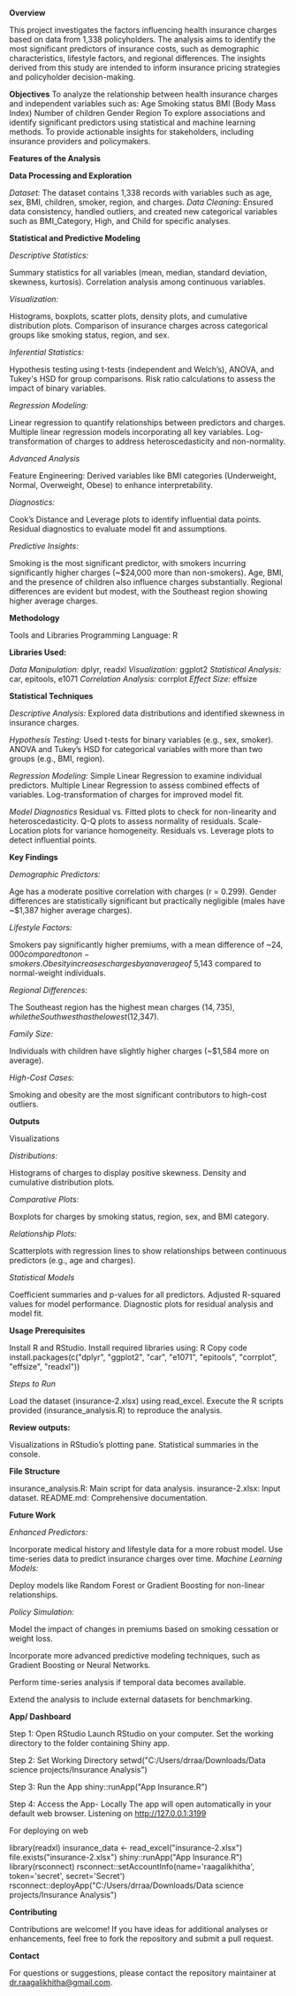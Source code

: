 **Overview**

This project investigates the factors influencing health insurance charges based on data from 1,338 policyholders. The analysis aims to identify the most significant predictors of insurance costs, such as demographic characteristics, lifestyle factors, and regional differences. The insights derived from this study are intended to inform insurance pricing strategies and policyholder decision-making.

**Objectives**
To analyze the relationship between health insurance charges and independent variables such as:
Age
Smoking status
BMI (Body Mass Index)
Number of children
Gender
Region
To explore associations and identify significant predictors using statistical and machine learning methods.
To provide actionable insights for stakeholders, including insurance providers and policymakers.

**Features of the Analysis**

**Data Processing and Exploration**

_Dataset:_ The dataset contains 1,338 records with variables such as age, sex, BMI, children, smoker, region, and charges.
_Data Cleaning_: Ensured data consistency, handled outliers, and created new categorical variables such as BMI_Category, High, and Child for specific analyses.

**Statistical and Predictive Modeling**

_Descriptive Statistics:_

Summary statistics for all variables (mean, median, standard deviation, skewness, kurtosis).
Correlation analysis among continuous variables.

_Visualization:_

Histograms, boxplots, scatter plots, density plots, and cumulative distribution plots.
Comparison of insurance charges across categorical groups like smoking status, region, and sex.

_Inferential Statistics:_

Hypothesis testing using t-tests (independent and Welch’s), ANOVA, and Tukey's HSD for group comparisons.
Risk ratio calculations to assess the impact of binary variables.

_Regression Modeling:_

Linear regression to quantify relationships between predictors and charges.
Multiple linear regression models incorporating all key variables.
Log-transformation of charges to address heteroscedasticity and non-normality.

_Advanced Analysis_

Feature Engineering: Derived variables like BMI categories (Underweight, Normal, Overweight, Obese) to enhance interpretability.

_Diagnostics:_

Cook’s Distance and Leverage plots to identify influential data points.
Residual diagnostics to evaluate model fit and assumptions.

_Predictive Insights:_

Smoking is the most significant predictor, with smokers incurring significantly higher charges (~$24,000 more than non-smokers).
Age, BMI, and the presence of children also influence charges substantially.
Regional differences are evident but modest, with the Southeast region showing higher average charges.

**Methodology**

Tools and Libraries
Programming Language: R

**Libraries Used:**

_Data Manipulation:_ dplyr, readxl
_Visualization:_ ggplot2
_Statistical Analysis:_ car, epitools, e1071
_Correlation Analysis:_ corrplot
_Effect Size:_ effsize

**Statistical Techniques**


_Descriptive Analysis:_ Explored data distributions and identified skewness in insurance charges.

_Hypothesis Testing:_
Used t-tests for binary variables (e.g., sex, smoker).
ANOVA and Tukey’s HSD for categorical variables with more than two groups (e.g., BMI, region).

_Regression Modeling:_
Simple Linear Regression to examine individual predictors.
Multiple Linear Regression to assess combined effects of variables.
Log-transformation of charges for improved model fit.

_Model Diagnostics_
Residual vs. Fitted plots to check for non-linearity and heteroscedasticity.
Q-Q plots to assess normality of residuals.
Scale-Location plots for variance homogeneity.
Residuals vs. Leverage plots to detect influential points.

**Key Findings**

_Demographic Predictors:_

Age has a moderate positive correlation with charges (r = 0.299).
Gender differences are statistically significant but practically negligible (males have ~$1,387 higher average charges).

_Lifestyle Factors:_

Smokers pay significantly higher premiums, with a mean difference of ~$24,000 compared to non-smokers.
Obesity increases charges by an average of ~$5,143 compared to normal-weight individuals.

_Regional Differences:_

The Southeast region has the highest mean charges ($14,735), while the Southwest has the lowest ($12,347).

_Family Size:_

Individuals with children have slightly higher charges (~$1,584 more on average).

_High-Cost Cases:_

Smoking and obesity are the most significant contributors to high-cost outliers.

**Outputs**

Visualizations

_Distributions:_

Histograms of charges to display positive skewness.
Density and cumulative distribution plots.

_Comparative Plots:_

Boxplots for charges by smoking status, region, sex, and BMI category.

_Relationship Plots:_

Scatterplots with regression lines to show relationships between continuous predictors (e.g., age and charges).

_Statistical Models_

Coefficient summaries and p-values for all predictors.
Adjusted R-squared values for model performance.
Diagnostic plots for residual analysis and model fit.

**Usage Prerequisites**

Install R and RStudio.
Install required libraries using:
R
Copy code
install.packages(c("dplyr", "ggplot2", "car", "e1071", "epitools", "corrplot", "effsize", "readxl"))

_Steps to Run_

Load the dataset (insurance-2.xlsx) using read_excel.
Execute the R scripts provided (insurance_analysis.R) to reproduce the analysis.

**Review outputs:**

Visualizations in RStudio’s plotting pane.
Statistical summaries in the console.

**File Structure**

insurance_analysis.R: Main script for data analysis.
insurance-2.xlsx: Input dataset.
README.md: Comprehensive documentation.

**Future Work**

_Enhanced Predictors:_

Incorporate medical history and lifestyle data for a more robust model.
Use time-series data to predict insurance charges over time.
_Machine Learning Models:_

Deploy models like Random Forest or Gradient Boosting for non-linear relationships.

_Policy Simulation:_

Model the impact of changes in premiums based on smoking cessation or weight loss.

Incorporate more advanced predictive modeling techniques, such as Gradient Boosting or Neural Networks.

Perform time-series analysis if temporal data becomes available.

Extend the analysis to include external datasets for benchmarking.


**App/ Dashboard**

Step 1: Open RStudio
Launch RStudio on your computer.
Set the working directory to the folder containing  Shiny app.

Step 2: Set Working Directory
setwd("C:/Users/drraa/Downloads/Data science projects/Insurance Analysis")

Step 3: Run the App
shiny::runApp("App Insurance.R")

Step 4: Access the App- Locally
The app will open automatically in your default web browser.
Listening on http://127.0.0.1:3199

For deploying on web

library(readxl)
insurance_data <- read_excel("insurance-2.xlsx")
file.exists("insurance-2.xlsx")
shiny::runApp("App Insurance.R")
library(rsconnect)
rsconnect::setAccountInfo(name='raagalikhitha',
                          token='secret',
                          secret='Secret')
rsconnect::deployApp("C:/Users/drraa/Downloads/Data science projects/Insurance Analysis")

**Contributing**

Contributions are welcome! If you have ideas for additional analyses or enhancements, feel free to fork the repository and submit a pull request.

**Contact**

For questions or suggestions, please contact the repository maintainer at dr.raagalikhitha@gmail.com.

